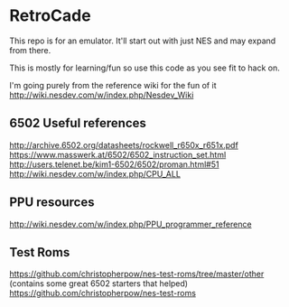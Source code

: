 # RetroCade

This repo is for an emulator. It'll start out with just NES and may expand from there.

This is mostly for learning/fun so use this code as you see fit to hack on.

I'm going purely from the reference wiki for the fun of it
http://wiki.nesdev.com/w/index.php/Nesdev_Wiki

## 6502 Useful references
http://archive.6502.org/datasheets/rockwell_r650x_r651x.pdf
https://www.masswerk.at/6502/6502_instruction_set.html
http://users.telenet.be/kim1-6502/6502/proman.html#51
http://wiki.nesdev.com/w/index.php/CPU_ALL

## PPU resources
http://wiki.nesdev.com/w/index.php/PPU_programmer_reference

## Test Roms
https://github.com/christopherpow/nes-test-roms/tree/master/other (contains some great 6502 starters that helped)
https://github.com/christopherpow/nes-test-roms
